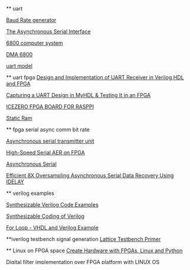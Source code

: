 ** uart

[Baud Rate generator](http://www.6502.org/users/dieter/uart/uart_3.htm)

[The Asynchronous Serial Interface](http://alanclements.org/serialio.html)


[6800 computer system](http://www.swtpc.com/mholley/Notebook/Notebook_Index.htm)

[DMA 6800](https://etd.ohiolink.edu/rws_etd/document/get/ohiou1182535952/inline)

[uart model](https://www.doulos.com/knowhow/verilog_designers_guide/models/)

** uart fpga
[Design and Implementation of UART Receiver in Verilog HDL and FPGA](http://electrotech99.blogspot.com.ar/2011/05/design-and-implementation-of-uart.html)


[Capturing a UART Design in MyHDL & Testing It in an FPGA](https://www.eetimes.com/author.asp?doc_id=1323837&page_number=2)

[ICEZERO FPGA BOARD FOR RASPPI](https://blackmesalabs.wordpress.com/2017/02/07/icezero-fpga-board-for-rasppi/)

[Static Ram](http://www-inst.eecs.berkeley.edu/~cs150/fa05/Lectures/11-SDRAMx6.pdf)

** fpga serial async comm bit rate

[Asynchronous serial transmitter unit](https://github.com/FPGAwars/FPGA-peripherals/wiki/Asynchronous-serial-transmitter-unit)

[High-Speed Serial AER on FPGA](http://heim.ifi.uio.no/~hafliger/publications/ISCAS2007/serial_aer.pdf)	

[Asynchronous Serial](https://embeddedmicro.com/blogs/tutorials/asynchronous-serial)

[Efficient 8X Oversampling Asynchronous Serial Data Recovery Using IDELAY](https://www.xilinx.com/support/documentation/application_notes/xapp861.pdf)

** verilog examples

[Synthesizable Verilog Code Examples](http://www.ee.bgu.ac.il/~digivlsi/slides/VerilogCodingStyle_3_2.pdf)

[Synthesizable Coding of Verilog](http://www.ee.ncu.edu.tw/~jfli/vlsidi/lecture/Verilog-2012.pdf)

[For Loop - VHDL and Verilog Example](https://www.nandland.com/vhdl/examples/example-for-loop.html)


**iverilog testbench signal generation
[Lattice Testbench Primer](https://people.ece.cornell.edu/land/courses/ece5760/Verilog/LatticeTestbenchPrimer.pdf)

** Linux on FPGA space
[Create Hardware with FPGAs, Linux and Python](https://linux.conf.au/programme/miniconfs/fpga/)

[Digital filter implementation over FPGA platform with LINUX OS](https://ac.els-cdn.com/S187770581201819X/1-s2.0-S187770581201819X-main.pdf?_tid=78911f82-d1c4-412f-9209-1fa67b0c4bb7&acdnat=1527735926_a9a61a494794f850cd72f11662ac9e6e)

[xillybus](http://xillybus.com/tutorials/vivado-hls-c-fpga-howto-1)

[Migen](https://m-labs.hk/migen/index.html)


** MyHdl examples

[HDMI-Source-Sink-Modules](https://github.com/srivatsan-ramesh/HDMI-Source-Sink-Modules)

[Py RTL](http://ucsbarchlab.github.io/PyRTL/)

[Rapid FPGA Design in Python Using MyHDL](http://mirror.thelifeofkenneth.com/lib/electronics_archive/RapidFpgaDesignInPythonUsingMyhdl.pdf)
